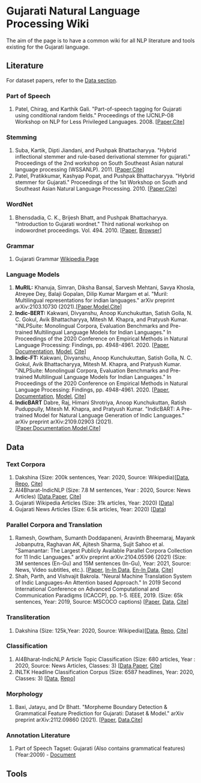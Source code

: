 # Gujarati Natural Language Processing Wiki
The aim of the page is to have a common wiki for all NLP literature and tools existing for the Gujarati language. 


## Literature
For dataset papers, refer to the [Data section](https://github.com/caffeine96/gujarati-nlp-wiki#data).

### Part of Speech
1. Patel, Chirag, and Karthik Gali. "Part-of-speech tagging for Gujarati using conditional random fields." Proceedings of the IJCNLP-08 Workshop on NLP for Less Privileged Languages. 2008. [[Paper](https://www.aclweb.org/anthology/I08-3019.pdf),[Cite](https://www.aclweb.org/anthology/I08-3019.bib)]

### Stemming
1. Suba, Kartik, Dipti Jiandani, and Pushpak Bhattacharyya. "Hybrid inflectional stemmer and rule-based derivational stemmer for gujarati." Proceedings of the 2nd workshop on South Southeast Asian natural language processing (WSSANLP). 2011. [[Paper](https://www.aclweb.org/anthology/W11-3001.pdf),[Cite](https://www.aclweb.org/anthology/W11-3001.bib)]
2. Patel, Pratikkumar, Kashyap Popat, and Pushpak Bhattacharyya. "Hybrid stemmer for Gujarati." Proceedings of the 1st Workshop on South and Southeast Asian Natural Language Processing. 2010. [[Paper](https://www.aclweb.org/anthology/W10-3607.pdf),[Cite](https://www.aclweb.org/anthology/W10-3607.bib)]

### WordNet
1. Bhensdadia, C. K., Brijesh Bhatt, and Pushpak Bhattacharyya. "Introduction to Gujarati wordnet." Third national workshop on indowordnet proceedings. Vol. 494. 2010. [[Paper](http://www.cfilt.iitb.ac.in/wordnet/webhwn/IndoWordnetPapers/01_iwn_GujaratiWordNet.pdf), [Browser](http://www.cfilt.iitb.ac.in/gujarati/first?langno=1&queryword=boy)]

### Grammar
1. Gujarati Grammar [Wikipedia Page](https://en.wikipedia.org/wiki/Gujarati_grammar)

### Language Models
1. **MuRIL:** Khanuja, Simran, Diksha Bansal, Sarvesh Mehtani, Savya Khosla, Atreyee Dey, Balaji Gopalan, Dilip Kumar Margam et al. "Muril: Multilingual representations for indian languages." arXiv preprint arXiv:2103.10730 (2021).[[Paper](https://arxiv.org/pdf/2103.10730.pdf),[Model](https://tfhub.dev/google/MuRIL/1),[Cite](https://scholar.googleusercontent.com/scholar.bib?q=info:LgthzWYI-nQJ:scholar.google.com/&output=citation&scisdr=CgUaHO4AEMHnii4uVg8:AAGBfm0AAAAAYaUoTg9ZA5xP8PKc12Vj5RC4jbbwu9J_&scisig=AAGBfm0AAAAAYaUoTsx2TjQ_RLIzUx7MiFnfDdQ1E7_8&scisf=4&ct=citation&cd=-1&hl=en)]
2. **Indic-BERT:** Kakwani, Divyanshu, Anoop Kunchukuttan, Satish Golla, N. C. Gokul, Avik Bhattacharyya, Mitesh M. Khapra, and Pratyush Kumar. "iNLPSuite: Monolingual Corpora, Evaluation Benchmarks and Pre-trained Multilingual Language Models for Indian Languages." In Proceedings of the 2020 Conference on Empirical Methods in Natural Language Processing: Findings, pp. 4948-4961. 2020. [[Paper](https://indicnlp.ai4bharat.org/papers/arxiv2020_indicnlp_corpus.pdf), [Documentation](https://indicnlp.ai4bharat.org/indic-bert/), [Model](https://storage.googleapis.com/ai4bharat-public-indic-nlp-corpora/models/indic-bert-v1.tar.gz), [Cite](https://www.aclweb.org/anthology/2020.findings-emnlp.445.bib)]
3. **Indic-FT:** Kakwani, Divyanshu, Anoop Kunchukuttan, Satish Golla, N. C. Gokul, Avik Bhattacharyya, Mitesh M. Khapra, and Pratyush Kumar. "iNLPSuite: Monolingual Corpora, Evaluation Benchmarks and Pre-trained Multilingual Language Models for Indian Languages." In Proceedings of the 2020 Conference on Empirical Methods in Natural Language Processing: Findings, pp. 4948-4961. 2020. [[Paper](https://indicnlp.ai4bharat.org/papers/arxiv2020_indicnlp_corpus.pdf), [Documentation](https://indicnlp.ai4bharat.org/indicft/), [Model](https://storage.googleapis.com/ai4bharat-public-indic-nlp-corpora/embedding-v2/indicnlp.ft.gu.300.bin), [Cite](https://www.aclweb.org/anthology/2020.findings-emnlp.445.bib)]
4. **IndicBART** Dabre, Raj, Himani Shrotriya, Anoop Kunchukuttan, Ratish Puduppully, Mitesh M. Khapra, and Pratyush Kumar. "IndicBART: A Pre-trained Model for Natural Language Generation of Indic Languages." arXiv preprint arXiv:2109.02903 (2021).[[Paper](https://arxiv.org/pdf/2109.02903v1.pdf),[Documentation](https://indicnlp.ai4bharat.org/indic-bart/),[Model](https://github.com/AI4Bharat/indic-bart),[Cite](https://scholar.googleusercontent.com/scholar.bib?q=info:E-Xea8DK5hYJ:scholar.google.com/&output=citation&scisdr=CgUJWj4yEObq-skKg3c:AAGBfm0AAAAAYUAMm3cffOV1bUIuIesvWE8OSB4uO6P9&scisig=AAGBfm0AAAAAYUAMmxfP08GCAidzqjeoVNIKo_9zPqoK&scisf=4&ct=citation&cd=-1&hl=en)]


## Data 
### Text Corpora
1. Dakshina (Size: 200k sentences, Year: 2020, Source: Wikipedia)[[Data](https://github.com/google-research-datasets/dakshina), [Repo](https://github.com/google-research-datasets/dakshina), [Cite](https://www.aclweb.org/anthology/2020.lrec-1.294.bib)]  
2. AI4Bharat-IndicNLP (Size: 7.8 M sentences, Year : 2020, Source: News Articles) [[Data](https://storage.googleapis.com/ai4bharat-public-indic-nlp-corpora/data/monolingual/indicnlp_v1/sentence/gu.txt.gz),[Paper](https://arxiv.org/abs/2005.00085),
[Cite](https://github.com/AI4Bharat/indicnlp_corpus#citing)]
3. Gujarati Wikipedia Articles (Size: 31k articles, Year: 2020) [[Data](https://www.kaggle.com/disisbig/gujarati-wikipedia-articles)]
4. Gujarati News Articles (Size: 6.5k articles, Year: 2020) [[Data](https://www.kaggle.com/disisbig/gujarati-news-dataset)]

### Parallel Corpora and Translation
1. Ramesh, Gowtham, Sumanth Doddapaneni, Aravinth Bheemaraj, Mayank Jobanputra, Raghavan AK, Ajitesh Sharma, Sujit Sahoo et al. "Samanantar: The Largest Publicly Available Parallel Corpora Collection for 11 Indic Languages." arXiv preprint arXiv:2104.05596 (2021) (Size: 3M sentences (En-Gu) and 15M sentences (In-Gu), Year: 2021, Source: News, Video subtitles, etc.). [[Paper](https://arxiv.org/pdf/2104.05596), [In-In Data](https://akpublicdata.blob.core.windows.net/indicnlp/samanatar/v0.2/samanatar-en-indic-v0.2.zip), [En-In Data](https://akpublicdata.blob.core.windows.net/indicnlp/samanatar/v0.2/samanatar-indic-indic-v0.2.zip), [Cite](https://indicnlp.ai4bharat.org/papers/samanantar-existing-data.bib)]
2. Shah, Parth, and Vishvajit Bakrola. "Neural Machine Translation System of Indic Languages-An Attention based Approach." In 2019 Second International Conference on Advanced Computational and Communication Paradigms (ICACCP), pp. 1-5. IEEE, 2019. (Size: 65k sentences, Year: 2019, Source: MSCOCO captions) [[Paper](https://arxiv.org/pdf/2002.02758.pdf), [Data](https://github.com/shahparth123/eng_guj_parallel_corpus), [Cite](https://scholar.googleusercontent.com/scholar.bib?q=info:SgQFqUidfG8J:scholar.google.com/&output=citation&scisdr=CgWuXFoQEL-NymKDBxQ:AAGBfm0AAAAAYJiGHxSsklCZ_dYedXa_6r_FOX8zytIs&scisig=AAGBfm0AAAAAYJiGHz3nF5zGtHP2fRfhJgis6p-Gvb1b&scisf=4&ct=citation&cd=-1&hl=en)]

### Transliteration
1. Dakshina (Size: 125k,Year: 2020, Source: Wikipedia)[[Data](https://github.com/google-research-datasets/dakshina), [Repo](https://github.com/google-research-datasets/dakshina), [Cite](https://www.aclweb.org/anthology/2020.lrec-1.294.bib)]

### Classification 
1. AI4Bharat-IndicNLP Article Topic Classification  (Size: 680 articles, Year : 2020, Source: News Articles, Classes: 3) [[Data](https://storage.googleapis.com/ai4bharat-public-indic-nlp-corpora/evaluations/classification/indicnlp-news-articles.tgz),[Paper](https://arxiv.org/abs/2005.00085),
[Cite](https://storage.googleapis.com/ai4bharat-public-indic-nlp-corpora/data/monolingual/indicnlp_v1/sentence/gu.txt.gz)]
2. INLTK Headline Classification Corpus  (Size: 6587 headlines, Year: 2020, Classes: 3) [[Data](https://github.com/ai4bharat-indicnlp/indicnlp_corpus#publicly-available-classification-datasets), [Repo](https://github.com/goru001/nlp-for-gujarati)]


### Morphology
1. Baxi, Jatayu, and Dr Bhatt. "Morpheme Boundary Detection & Grammatical Feature Prediction for Gujarati: Dataset & Model." arXiv preprint arXiv:2112.09860 (2021). [[Paper](https://arxiv.org/pdf/2112.09860v1.pdf), [Data](https://github.com/caffeine96/gujarati-nlp-wiki),[Cite](https://github.com/unimorph/guj/#references)]

### Annotation Literature
1. Part of Speech Tagset: Gujarati (Also contains grammatical features)(Year:2009) - [Document](https://www.ldcil.org/Download/Tagset/LDCIL/5Gujrati.pdf)

## Tools
